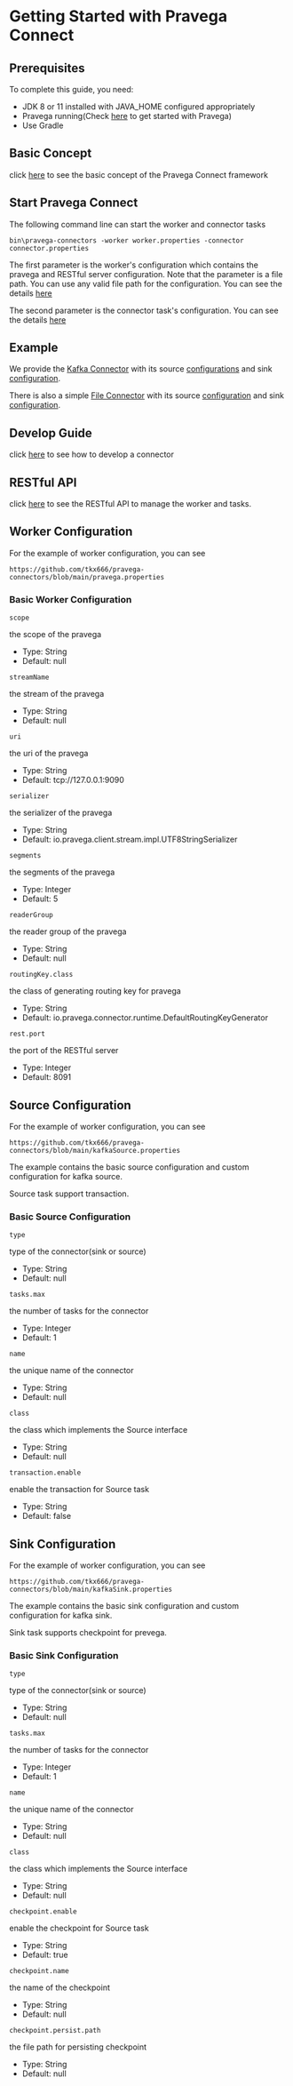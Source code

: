 # Getting Started with Pravega Connect

## Prerequisites
To complete this guide, you need:

* JDK 8 or 11 installed with JAVA_HOME configured appropriately
* Pravega running(Check [here](https://pravega.io/docs/latest/getting-started/) to get started with Pravega)
* Use Gradle

## Basic Concept
click [here](https://github.com/tkx666/pravega-connectors/blob/main/documentations/concept.md) to see the basic concept of the Pravega Connect framework

## Start Pravega Connect 
The following command line can start the worker and connector tasks
```
bin\pravega-connectors -worker worker.properties -connector connector.properties
```

The first parameter is the worker's configuration which contains the pravega and RESTful server configuration. Note that the parameter is a file path. You can use any valid file path for the configuration. You can see the details [here](#worker-configuration)


The second parameter is the connector task's configuration. You can see the details [here](#source-configuration)

## Example

We provide the [Kafka Connector](https://github.com/tkx666/pravega-connectors/tree/main/src/main/java/io/pravega/connector/kafka) with its source [configurations](https://github.com/tkx666/pravega-connectors/blob/main/kafkaSource.properties) and sink [configuration](https://github.com/tkx666/pravega-connectors/blob/main/kafkaSink.properties).

There is also a simple [File Connector](https://github.com/tkx666/pravega-connectors/tree/main/src/main/java/io/pravega/connector/file) with its source [configuration](https://github.com/tkx666/pravega-connectors/blob/main/fileSource.properties) and sink [configuration](https://github.com/tkx666/pravega-connectors/blob/main/kafkaSink.properties).

## Develop Guide
click [here](https://github.com/tkx666/pravega-connectors/blob/main/documentations/develop-guide.md) to see how to develop a connector

## RESTful API
click [here](https://github.com/tkx666/pravega-connectors/blob/main/documentations/restful-api.md) to see the RESTful API to manage the worker and tasks.

## Worker Configuration
For the example of worker configuration, you can see

```https://github.com/tkx666/pravega-connectors/blob/main/pravega.properties```

### Basic Worker Configuration
`scope`

the scope of the pravega
* Type: String
* Default: null

`streamName`

the stream of the pravega
* Type: String
* Default: null

`uri`

the uri of the pravega
* Type: String
* Default: tcp://127.0.0.1:9090

`serializer`

the serializer of the pravega
* Type: String
* Default: io.pravega.client.stream.impl.UTF8StringSerializer

`segments`

the segments of the pravega
* Type: Integer
* Default: 5

`readerGroup`

the reader group of the pravega
* Type: String
* Default: null

`routingKey.class`

the class of generating routing key for pravega
* Type: String
* Default: io.pravega.connector.runtime.DefaultRoutingKeyGenerator

`rest.port`

the port of the RESTful server
* Type: Integer
* Default: 8091

## Source Configuration
For the example of worker configuration, you can see

```https://github.com/tkx666/pravega-connectors/blob/main/kafkaSource.properties```

The example contains the basic source configuration and custom configuration for kafka source.

Source task support transaction.

### Basic Source Configuration
`type`

type of the connector(sink or source)
* Type: String
* Default: null

`tasks.max`

the number of tasks for the connector
* Type: Integer
* Default: 1

`name`

the unique name of the connector
* Type: String
* Default: null

`class`

the class which implements the Source interface
* Type: String
* Default: null

`transaction.enable`

enable the transaction for Source task
* Type: String
* Default: false

## Sink Configuration
For the example of worker configuration, you can see

```https://github.com/tkx666/pravega-connectors/blob/main/kafkaSink.properties```

The example contains the basic sink configuration and custom configuration for kafka sink.

Sink task supports checkpoint for prevega.

### Basic Sink Configuration
`type`

type of the connector(sink or source)
* Type: String
* Default: null

`tasks.max`

the number of tasks for the connector
* Type: Integer
* Default: 1

`name`

the unique name of the connector
* Type: String
* Default: null

`class`

the class which implements the Source interface
* Type: String
* Default: null

`checkpoint.enable`

enable the checkpoint for Source task
* Type: String
* Default: true

`checkpoint.name`

the name of the checkpoint
* Type: String
* Default: null

`checkpoint.persist.path`

the file path for persisting checkpoint
* Type: String
* Default: null